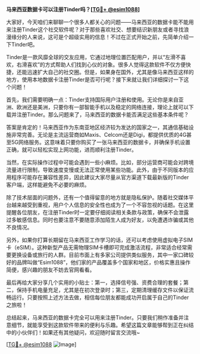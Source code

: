 **马来西亚数据卡可以注册Tinder吗？[[TG💪+ @esim1088](https://t.me/s/esim1088)]**

大家好，今天咱们来聊聊一个很多人都关心的问题——马来西亚的数据卡能不能用来注册Tinder这个社交软件呢？对于那些喜欢社交、想要结识新朋友或者寻找浪漫缘分的人来说，这可是个超级实用的信息！不过在正式开始之前，先简单介绍一下Tinder吧。

Tinder是一款风靡全球的交友应用，它通过地理位置匹配用户，并以“左滑不喜欢，右滑喜欢”的方式帮助人们找到心仪的对象。很多人觉得这款软件不仅方便快捷，还能迅速扩大自己的社交圈。但是，如果身在国外，尤其是像马来西亚这样的地方，使用本地数据卡注册Tinder是否可行呢？接下来就让我们详细探讨一下这个问题！

首先，我们需要明确一点：Tinder支持国际用户注册和使用。无论你是来自亚洲、欧洲还是美洲，只要你有一部智能手机以及稳定的网络连接，理论上就可以下载并注册Tinder。那么问题来了，马来西亚的数据卡能否满足这些基本条件呢？

答案是肯定的！马来西亚作为东南亚地区经济较为发达的国家之一，其通信基础设施非常完善。无论是主流运营商如Maxis、Celcom还是Digi，都提供优质的4G甚至5G网络服务。这意味着只要你购买了一张马来西亚的数据卡，并确保手机设置正确，就可以轻松实现上网功能，进而顺利注册Tinder。

当然，在实际操作过程中可能会遇到一些小麻烦。比如，部分运营商可能会对跨境流量进行限制，导致速度变慢或无法正常使用某些功能。此外，由于不同版本的应用程序可能存在兼容性差异，因此建议大家尽量从官方渠道下载最新版的Tinder客户端，这样能避免不必要的麻烦。

除了技术层面的问题外，还有一个值得留意的地方就是隐私保护。随着社交媒体平台越来越受到重视，用户个人信息的安全性也成为了一个不容忽视的话题。在这里提醒各位朋友，在注册Tinder时一定要仔细阅读相关条款与政策，确保不会泄露过多敏感信息。同时也要注意不要随意添加陌生人成为好友，以免遭遇诈骗或其他不良情况。

另外，如果你打算长期留在马来西亚工作学习的话，还可以考虑使用虚拟电子SIM卡（eSIM）。这种新型产品无需物理SIM卡槽即可完成激活流程，非常适合经常需要更换设备或旅行的人群。目前市面上有多家公司提供类似服务，其中一家口碑较好的品牌叫做“Esim1088”，他们家的产品覆盖多个国家和地区，价格实惠且操作简便，感兴趣的朋友不妨去官网看看。

最后再给大家分享几个实用的小贴士：第一，选择信号强、资费合理的套餐；第二，保持手机电量充足，尤其是在初次登录时；第三，定期清理缓存文件以保证流畅运行。只要按照上述方法去做，相信每位朋友都能成功开启属于自己的Tinder之旅啦！

总结起来，马来西亚的数据卡完全可以用来注册Tinder。只要我们稍作准备并注意细节，就能享受到这款软件带来的便利与乐趣。希望这篇文章能够帮到正在纠结中的小伙伴们！如果还有其他疑问，欢迎随时留言交流哦~

[[TG💪+ @esim1088](https://t.me/s/esim1088) ![Image](https://i.postimg.cc/4NQfJmqS/Snipaste-2025-05-13-00-14-12.png)]